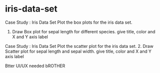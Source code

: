 # iris-data-set
Case Study : Iris Data Set
Plot the box plots for the iris data set.
1. Draw Box plot for sepal length for different species. give title, color and X and Y axis label

Case Study : Iris Data Set
Plot the scatter plot for the iris data set.
2. Draw Scatter plot for sepal length and sepal width. give title, color and X and Y axis label

Btter UI/UX needed bROTHER
